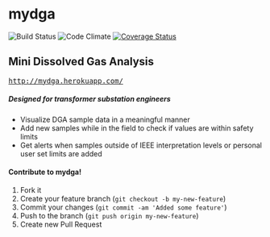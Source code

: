 # mydga

![Build Status](https://codeship.com/projects/f605bae0-0bc1-0133-44fb-0eb8b651a0f7/status?branch=master)
![Code Climate](https://codeclimate.com/github/sammcgrail/mydga/badges/gpa.svg)
[![Coverage Status](https://coveralls.io/repos/sammcgrail/gemhunter/badge.svg)](https://coveralls.io/r/sammcgrail/gemhunter)

## Mini Dissolved Gas Analysis

<tt>http://mydga.herokuapp.com/</tt>

##### Designed for transformer substation engineers

- Visualize DGA sample data in a meaningful manner
- Add new samples while in the field to check if values are within safety limits
- Get alerts when samples outside of IEEE interpretation levels or personal user set limits are added

#### Contribute to mydga!
1. Fork it
2. Create your feature branch (`git checkout -b my-new-feature`)
3. Commit your changes (`git commit -am 'Added some feature'`)
4. Push to the branch (`git push origin my-new-feature`)
5. Create new Pull Request
